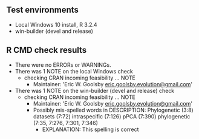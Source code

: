 ## Test environments
* Local Windows 10 install, R 3.2.4
* win-builder (devel and release)

## R CMD check results
* There were no ERRORs or WARNINGs. 
* There was 1 NOTE on the local Windows check
    * checking CRAN incoming feasibility ... NOTE
        * Maintainer: 'Eric W. Goolsby <eric.goolsby.evolution@gmail.com>'
* There was 1 NOTE on the win-builder (devel and release) check
    * checking CRAN incoming feasibility ... NOTE
        * Maintainer: 'Eric W. Goolsby <eric.goolsby.evolution@gmail.com>'
        * Possibly mis-spelled words in DESCRIPTION:
        Phylogenetic (3:8)
        datasets (7:72)
        intraspecific (7:126)
        pPCA (7:390)
        phylogenetic (7:35, 7:276, 7:301, 7:346)
            * EXPLANATION: This spelling is correct